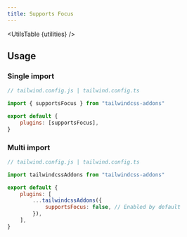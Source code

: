 ```yaml
---
title: Supports Focus
---
```


<script>
    import UtilsTable from "$lib/UtilsTable.svelte"
   	const utilities = {
		".supports-hocus": {
			"@media (hover: hover) and (focus: focus)": "",
		},
		".supports-hocus-within": {
			"@media (hover: hover) and (focus-within: focus-within)": "",
		},
		".supports-hocus-visible": {
			"@media (hover: hover) and (focus-visible: focus-visible)": "",
		},
	}
</script>

<UtilsTable {utilities} />

## Usage

### Single import

```js
// tailwind.config.js | tailwind.config.ts

import { supportsFocus } from "tailwindcss-addons"

export default {
    plugins: [supportsFocus],
}
```

### Multi import

```js
// tailwind.config.js | tailwind.config.ts

import tailwindcssAddons from "tailwindcss-addons"

export default {
    plugins: [
        ...tailwindcssAddons({
            supportsFocus: false, // Enabled by default
        }),
    ],
}
```
